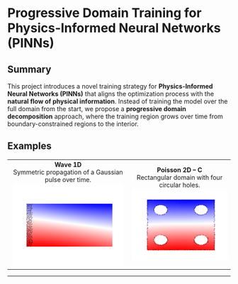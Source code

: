 # Progressive Domain Training for Physics-Informed Neural Networks (PINNs)

## Summary

This project introduces a novel training strategy for **Physics-Informed Neural Networks (PINNs)** that aligns the optimization process with the **natural flow of physical information**. Instead of training the model over the full domain from the start, we propose a **progressive domain decomposition** approach, where the training region grows over time from boundary-constrained regions to the interior.

## Examples

<table>
  <tr>
    <td align="center">
      <b>Wave 1D</b><br/>
      Symmetric propagation of a Gaussian pulse over time.<br/>
      <img src="images/gifs/wave_1d.gif" width="250"/>
    </td>
    <td align="center">
      <b>Poisson 2D – C</b><br/>
      Rectangular domain with four circular holes.<br/>
      <img src="images/gifs/poisson_2d_c.gif" width="250"/>
    </td>
  </tr>
</table>


---
